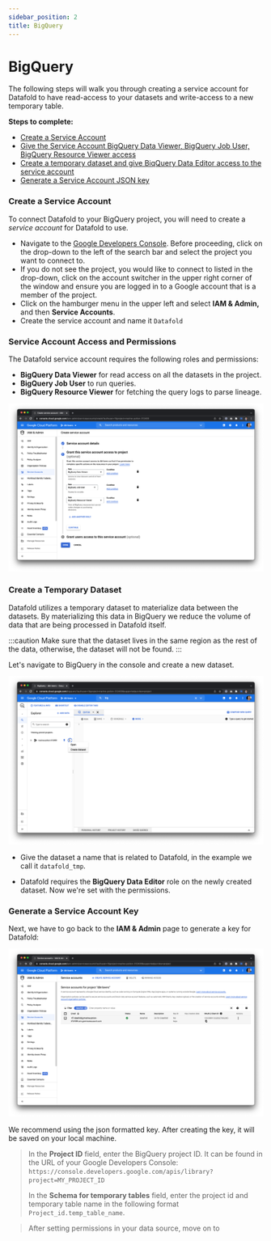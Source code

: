 ```yaml
---
sidebar_position: 2
title: BigQuery
---
```

# BigQuery

The following steps will walk you through creating a service account for Datafold to have read-access to your datasets and write-access to a new temporary table.

**Steps to complete:**

* [Create a Service Account](bigquery.md#create-a-service-account)
* [Give the Service Account BigQuery Data Viewer, BigQuery Job User, BigQuery Resource Viewer access](bigquery.md#service-account-access-and-permissions)
* [Create a temporary dataset and give BiqQuery Data Editor access to the service account](bigquery.md#create-a-temporary-dataset)
* [Generate a Service Account JSON key](bigquery.md#generate-a-service-account-key)

### Create a Service Account

To connect Datafold to your BigQuery project, you will need to create a _service account_ for Datafold to use.

* Navigate to the [Google Developers Console](https://console.developers.google.com/). Before proceeding, click on the drop-down to the left of the search bar and select the project you want to connect to.
* If you do not see the project, you would like to connect to listed in the drop-down, click on the account switcher in the upper right corner of the window and ensure you are logged in to a Google account that is a member of the project.
* Click on the hamburger menu in the upper left and select **IAM & Admin,** and then **Service Accounts**.
* Create the service account and name it `Datafold`

### Service Account Access and Permissions

The Datafold service account requires the following roles and permissions:
- **BigQuery Data Viewer** for read access on all the datasets in the project. 
- **BigQuery Job User** to run queries. 
- **BigQuery Resource Viewer** for fetching the query logs to parse lineage.

![](../../../../static/img/bigquery_permissions.png)

### Create a Temporary Dataset

Datafold utilizes a temporary dataset to materialize data between the datasets. By materializing this data in BigQuery we reduce the volume of data that are being processed in Datafold itself. 

:::caution
Make sure that the dataset lives in the same region as the rest of the data, otherwise, the dataset will not be found.
:::

Let's navigate to BigQuery in the console and create a new dataset.

![](../../../../static/img/bigquery_tempdataset.png)

- Give the dataset a name that is related to Datafold, in the example we call it `datafold_tmp`.

- Datafold requires the **BigQuery Data Editor** role on the newly created dataset. Now we're set with the permissions.

### Generate a Service Account Key

Next, we have to go back to the **IAM & Admin** page to generate a key for Datafold:

![](../../../../static/img/bigquery_key.png)

We recommend using the json formatted key. After creating the key, it will be saved on your local machine.

> In the **Project ID** field, enter the BigQuery project ID. It can be found in the URL of your Google Developers Console: `https://console.developers.google.com/apis/library?project=MY_PROJECT_ID`
>
> In the **Schema for temporary tables** field, enter the project id and temporary table name in the following format `Project_id.temp_table_name`.

> <!-- ![]() -->

> After setting permissions in your data source, move on to <!-- ![]() -->